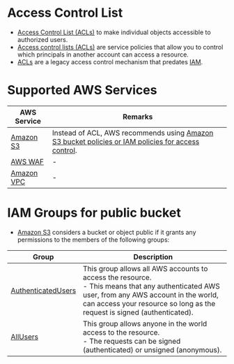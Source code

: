 # Access Control List 
- [Access Control List (ACLs)](https://docs.aws.amazon.com/AmazonS3/latest/userguide/acl-overview.html) to make individual objects accessible to authorized users.
- [Access control lists (ACLs)]() are service policies that allow you to control which principals in another account can access a resource.
- [ACLs]() are a legacy access control mechanism that predates [IAM](AWSIAM/Readme.md).

# Supported AWS Services

| AWS Service                                                                       | Remarks                                                                                                                |
|-----------------------------------------------------------------------------------|------------------------------------------------------------------------------------------------------------------------|
| [Amazon S3](../7_StorageServices/3_ObjectStorageS3/Readme.md)                     | Instead of ACL, AWS recommends using [Amazon S3 bucket policies or IAM policies for access control](AWSIAM/Readme.md). |
| [AWS WAF](../2c_SecurityServices/2_InfraProtectionServices/AWSWAF.md)             | -                                                                                                                      |
| [Amazon VPC](../1_NetworkingAndContentDelivery/3_NetworkFoundationsVPC/Readme.md) | -                                                                                                                      |

# IAM Groups for public bucket
- [Amazon S3](https://docs.aws.amazon.com/autoscaling/ec2/userguide/create-launch-template.html) considers a bucket or object public if it grants any permissions to the members of the following groups:

| Group                                                                                 | Description                                                                                                                                                                                                                 |
|---------------------------------------------------------------------------------------|-----------------------------------------------------------------------------------------------------------------------------------------------------------------------------------------------------------------------------|
| [AuthenticatedUsers](https://docs.aws.amazon.com/IAM/latest/UserGuide/id_groups.html) | This group allows all AWS accounts to access the resource. <br/>- This means that any authenticated AWS user, from any AWS account in the world, can access your resource so long as the request is signed (authenticated). |
| [AllUsers](https://docs.aws.amazon.com/IAM/latest/UserGuide/id_groups.html)           | This group allows anyone in the world access to the resource. <br/>- The requests can be signed (authenticated) or unsigned (anonymous).                                                                                    |